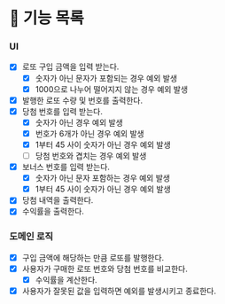 # 📍 기능 목록

### UI

- [x] 로또 구입 금액을 입력 받는다.
  - [x] 숫자가 아닌 문자가 포함되는 경우 예외 발생
  - [x] 1000으로 나누어 떨어지지 않는 경우 예외 발생
- [x] 발행한 로또 수량 및 번호를 출력한다.
- [x] 당첨 번호를 입력 받는다.
  - [x] 숫자가 아닌 경우 예외 발생
  - [x] 번호가 6개가 아닌 경우 예외 발생
  - [x] 1부터 45 사이 숫자가 아닌 경우 예외 발생
  - [ ] 당첨 번호와 겹치는 경우 예외 발생
- [x] 보너스 번호를 입력 받는다.
  - [x] 숫자가 아닌 문자 포함하는 경우 예외 발생
  - [x] 1부터 45 사이 숫자가 아닌 경우 예외 발생
- [x] 당첨 내역을 출력한다.
- [x] 수익률을 출력한다.

### 도메인 로직

- [x] 구입 금액에 해당하는 만큼 로또를 발행한다.
- [x] 사용자가 구매한 로또 번호와 당첨 번호를 비교한다.
  - [x] 수익률을 계산한다.
- [x] 사용자가 잘못된 값을 입력하면 예외를 발생시키고 종료한다.

